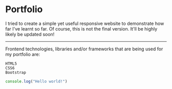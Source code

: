 # Portfolio

I tried to create a simple yet useful responsive website to demonstrate how far I've learnt so far. Of course, this is not the final version. It'll be highly likely be updated soon!

-------------------------

Frontend technologies, libraries and/or frameworks that are being used for my portfolio are:

``` 
HTML5
CSS6
Bootstrap
```

``` javascript 
console.log("Hello world!")
``` 
